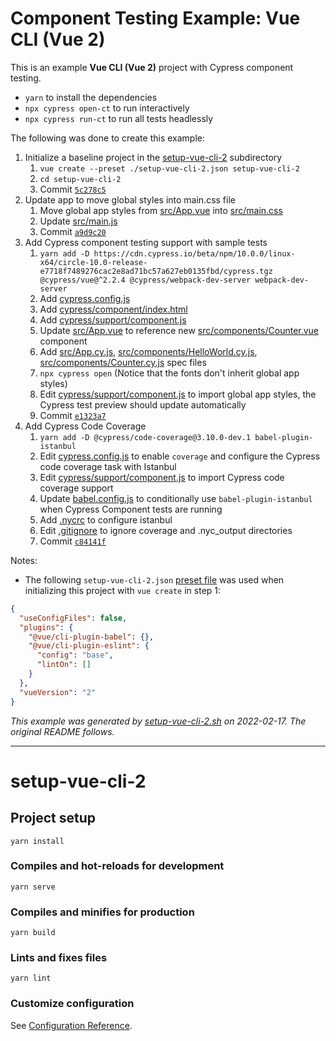 # Component Testing Example: Vue CLI (Vue 2)

This is an example **Vue CLI (Vue 2)** project with Cypress component testing.

- `yarn` to install the dependencies
- `npx cypress open-ct` to run interactively
- `npx cypress run-ct` to run all tests headlessly

The following was done to create this example:

1. Initialize a baseline project in the [setup-vue-cli-2](.) subdirectory
   1. `vue create --preset ./setup-vue-cli-2.json setup-vue-cli-2`
   2. `cd setup-vue-cli-2`
   3. Commit [`5c278c5`](https://github.com/cypress-io/cypress-component-testing-examples/commit/5c278c52c122c12e8da6b086404255225460914a)
2. Update app to move global styles into main.css file
   1. Move global app styles from [src/App.vue](src/App.vue) into [src/main.css](src/main.css)
   2. Update [src/main.js](src/main.js)
   3. Commit [`a9d9c20`](https://github.com/cypress-io/cypress-component-testing-examples/commit/a9d9c2051e121179d6e0afc16182e350704a723b)
3. Add Cypress component testing support with sample tests
   1. `yarn add -D https://cdn.cypress.io/beta/npm/10.0.0/linux-x64/circle-10.0-release-e7718f7489276cac2e8ad71bc57a627eb0135fbd/cypress.tgz @cypress/vue@^2.2.4 @cypress/webpack-dev-server webpack-dev-server`
   2. Add [cypress.config.js](cypress.config.js)
   3. Add [cypress/component/index.html](cypress/component/index.html)
   1. Add [cypress/support/component.js](cypress/support/component.js)
   1. Update [src/App.vue](src/App.vue) to reference new [src/components/Counter.vue](src/components/Counter.vue) component
   1. Add [src/App.cy.js](src/App.cy.js), [src/components/HelloWorld.cy.js](src/components/HelloWorld.cy.js), [src/components/Counter.cy.js](src/components/Counter.cy.js) spec files
   5. `npx cypress open` (Notice that the fonts don't inherit global app styles)
   6. Edit [cypress/support/component.js](cypress/support/component.js) to import global app styles, the Cypress test preview should update automatically
   7. Commit [`e1323a7`](https://github.com/cypress-io/cypress-component-testing-examples/commit/e1323a7ad6a21f9f222ce5d65fc7daabeb3eb9af)
4. Add Cypress Code Coverage
   1. `yarn add -D @cypress/code-coverage@3.10.0-dev.1 babel-plugin-istanbul`
   2. Edit [cypress.config.js](cypress.config.js) to enable `coverage` and configure the Cypress code coverage task with Istanbul
   4. Edit [cypress/support/component.js](cypress/support/component.js) to import Cypress code coverage support
   5. Update [babel.config.js](babel.config.js) to conditionally use `babel-plugin-istanbul` when Cypress Component tests are running
   6. Add [.nycrc](.nycrc) to configure istanbul
   7. Edit [.gitignore](.gitignore) to ignore coverage and .nyc_output directories
   8. Commit [`c84141f`](https://github.com/cypress-io/cypress-component-testing-examples/commit/c84141fc84625da32743c1e65de3ab602c2ab419)

Notes:

- The following `setup-vue-cli-2.json` [preset file](https://cli.vuejs.org/guide/plugins-and-presets.html#local-filesystem-preset) was used when initializing this project with `vue create` in step 1:

```json
{
  "useConfigFiles": false,
  "plugins": {
    "@vue/cli-plugin-babel": {},
    "@vue/cli-plugin-eslint": {
      "config": "base",
      "lintOn": []
    }
  },
  "vueVersion": "2"
}
```

_This example was generated by [setup-vue-cli-2.sh](https://github.com/cypress-io/cypress-component-testing-examples/blob/main/scripts/setup-vue-cli-2.sh) on 2022-02-17. The original README follows._

---

# setup-vue-cli-2

## Project setup
```
yarn install
```

### Compiles and hot-reloads for development
```
yarn serve
```

### Compiles and minifies for production
```
yarn build
```

### Lints and fixes files
```
yarn lint
```

### Customize configuration
See [Configuration Reference](https://cli.vuejs.org/config/).

